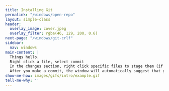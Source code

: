 ```yaml
---
title: Installing Git
permalink: "/windows/open-repo"
layout: simple-class
header:
  overlay_image: cover.jpeg
  overlay_filter: rgba(46, 129, 200, 0.6)
next-page: "/windows/git-crlf"
sidebar:
  nav: windows
main-content: |
  Things hello.
  Right click a file, select commit
  In the changes section, right click specific files to stage them (if you want to commit all of the changed files, you can do that as well)
  After you make a commit, the window will automatically suggest that you 'Sync' your changes
show-me-how: images/gifs/intro/example.gif
tell-me-why: ''
---
```


